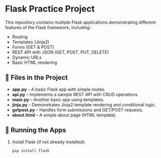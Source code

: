 # Flask Practice Project

This repository contains multiple Flask applications demonstrating different features of the Flask framework, including:
- Routing
- Templates (Jinja2)
- Forms (GET & POST)
- REST API with JSON (GET, POST, PUT, DELETE)
- Dynamic URLs
- Basic HTML rendering

## 📂 Files in the Project

- **app.py** – A basic Flask app with simple routes.
- **api.py** – Implements a sample REST API with CRUD operations.
- **main.py** – Another basic app using templates.
- **jinja.py** – Demonstrates Jinja2 template rendering and conditional logic.
- **getpost.py** – Handles form submissions and GET/POST requests.
- **about.html** – A simple about page (HTML template).

## 🚀 Running the Apps

1. Install Flask (if not already installed):
   ```bash
   pip install flask
